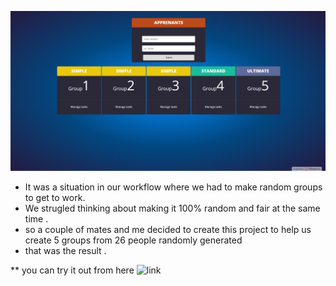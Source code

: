 ![preview](preview.png)


* It was a situation in our workflow where we had to make random groups to get to work. 
* We strugled thinking about making it 100% random and fair at the same time . 
* so a couple of mates  and me decided to create this project to help us create 5 groups from 26 people randomly generated 
* that was the result .

** you can try it out from here ![link](https://youcodee.000webhostapp.com/)